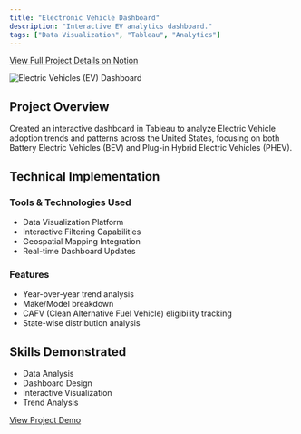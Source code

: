 ```yaml
---
title: "Electronic Vehicle Dashboard"
description: "Interactive EV analytics dashboard."
tags: ["Data Visualization", "Tableau", "Analytics"]
---
```




[View Full Project Details on Notion](https://rezo0o.notion.site/Electronic-Vehicle-Dashboard-165ef65955e88165bcd3c33d0612fb3c)


![Electric Vehicles (EV) Dashboard ](/images/portfolio/Electronic-Vehicle-Dashboard/dashboard.jpg)


## Project Overview
Created an interactive dashboard in Tableau to analyze Electric Vehicle adoption trends and patterns across the United States, focusing on both Battery Electric Vehicles (BEV) and Plug-in Hybrid Electric Vehicles (PHEV).


## Technical Implementation
### Tools & Technologies Used
- Data Visualization Platform
- Interactive Filtering Capabilities
- Geospatial Mapping Integration
- Real-time Dashboard Updates

### Features
- Year-over-year trend analysis
- Make/Model breakdown
- CAFV (Clean Alternative Fuel Vehicle) eligibility tracking
- State-wise distribution analysis


## Skills Demonstrated
- Data Analysis
- Dashboard Design
- Interactive Visualization
- Trend Analysis




[View Project Demo](https://public.tableau.com/views/ElectronicVehicle_17369110194070/Dashboard1?:language=en-US&publish=yes&:sid=&:redirect=auth&:display_count=n&:origin=viz_share_link) 
